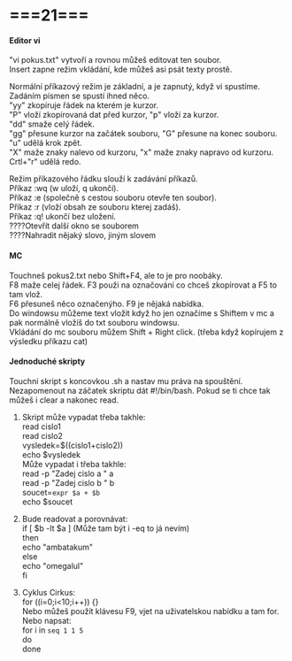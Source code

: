 # ===21===
#### Editor vi
"vi pokus.txt" vytvoří a rovnou můžeš editovat ten soubor.\
Insert zapne režim vkládání, kde můžeš asi psát texty prostě.

Normální příkazový režim je základní, a je zapnutý, když vi spustíme. Zadáním písmen se spustí ihned něco.\
"yy" zkopíruje řádek na kterém je kurzor.\
"P" vloží zkopírovaná dat před kurzor, "p" vloží za kurzor.\
"dd" smaže celý řádek.\
"gg" přesune kurzor na začátek souboru, "G" přesune na konec souboru.\
"u" udělá krok zpět.\
"X" maže znaky nalevo od kurzoru, "x" maže znaky napravo od kurzoru.\
Crtl+"r" udělá redo.

Režim příkazového řádku slouží k zadávání příkazů.\
Příkaz :wq (w uloží, q ukončí).\
Příkaz :e (společně s cestou souboru otevře ten soubor).\
Příkaz :r (vloží obsah ze souboru kterej zadáš).\
Příkaz :q! ukončí bez uložení.\
????Otevřít další okno se souborem\
????Nahradit nějaký slovo, jiným slovem
#### MC
Touchneš pokus2.txt nebo Shift+F4, ale to je pro noobáky.\
F8 maže celej řádek. F3 použi na označování co chceš zkopírovat a F5 to tam vlož.\
F6 přesuneš něco označenýho. F9 je nějaká nabídka.\
Do windowsu můžeme text vložit když ho jen označíme s Shiftem v mc a pak normálně vložíš do txt souboru windowsu.\
Vkládání do mc souboru můžem Shift + Right click. (třeba když kopírujem z výsledku příkazu cat)
#### Jednoduché skripty
Touchni skript s koncovkou .sh a nastav mu práva na spouštění.\
Nezapomenout na záčatek skriptu dát #!/bin/bash. Pokud se ti chce tak můžeš i clear a nakonec read.

1. Skript může vypadat třeba takhle:\
read cislo1\
read cislo2\
vysledek=$((cislo1+cislo2))\
echo $vysledek\
Může vypadat i třeba takhle:\
read -p "Zadej cislo a " a\
read -p "Zadej cislo b " b\
soucet=`expr $a + $b `\
echo $soucet

2. Bude readovat a porovnávat:\
if [ $b -lt $a ] (Může tam být i -eq to já nevím)\
then\
echo "ambatakum"\
else\
echo "omegalul"\
fi

3. Cyklus Cirkus:\
for ((i=0;i<10;i++)) {}\
Nebo můžeš použít klávesu F9, vjet na uživatelskou nabídku a tam for.\
Nebo napsat:\
for i in `seq 1 1 5`\
do\
done
